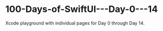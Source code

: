 # 100-Days-of-SwiftUI---Day-0---14
Xcode playground with individual pages for Day 0 through Day 14.
